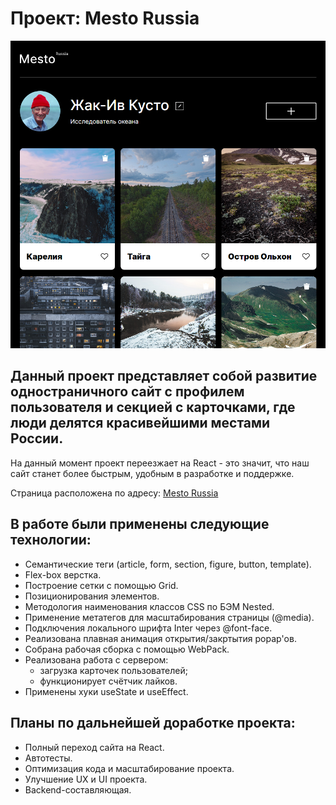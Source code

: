 # Проект: Mesto Russia

![Превью: Жак-Ив Кусто](https://github.com/Racio-begin/mesto/blob/main/src/images/mesto_preview.png)


## Данный проект представляет собой развитие одностраничного сайт с профилем пользователя и секцией с карточками, где люди делятся красивейшими местами России.

На данный момент проект переезжает на React - это значит, что наш сайт станет более быстрым, удобным в разработке и поддержке.

Страница расположена по адресу: [Mesto Russia](https://racio-begin.github.io/mesto-react/)


## В работе были применены следующие технологии:

* Семантические теги (article, form, section, figure, button, template).
* Flex-box верстка.
* Построение сетки с помощью Grid.
* Позиционирования элементов.
* Методология наименования классов CSS по БЭМ Nested.
* Применение метатегов для масштабирования страницы (@media).
* Подключения локального шрифта Inter через @font-face.
* Реализована плавная анимация открытия/закртытия popap'ов.
* Собрана рабочая сборка с помощью WebPack.
* Реализована работа с сервером:
	- загрузка карточек пользователей;
	- функционирует счётчик лайков.
* Применены хуки useState и useEffect.


## Планы по дальнейшей доработке проекта:

* Полный переход сайта на React.
* Автотесты.
* Оптимизация кода и масштабирование проекта.
* Улучшение UX и UI проекта.
* Backend-составляющая.
